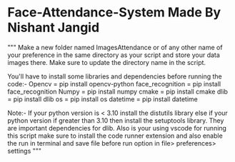 # Face-Attendance-System Made By Nishant Jangid
"""
Make a new folder named ImagesAttendance or of any other name of your preference in the same directory as your script and store your data images there. Make sure to update the directory name in the script.

You'll have to install some libraries and dependencies before running the code:-
Opencv = pip install opencv-python
face_recognition = pip install face_recognition
Numpy = pip install numpy
cmake = pip install cmake
dlib = pip install dlib
os = pip install os
datetime = pip install datetime

Note:- If your python version is < 3.10 install the distutils library else if your python version if greater than 3.10 then 
install the setuptools library. They are important dependencies for dlib.
Also is your using vscode for running this script make sure to install the code runner extension and also enable the run in terminal and save file before run option in file> preferences> settings
"""
